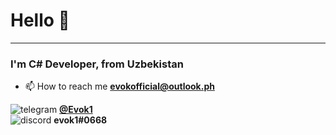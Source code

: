 # Hello 👋
* * *
### I'm C# Developer, from Uzbekistan 

-   📫 How to reach me **[evokofficial@outlook.ph](mailto:evokofficial@outlook.ph)**

![telegram](https://cdn.iconscout.com/icon/free/png-256/telegram-3-226554.png?w=14&f=avif "Telegram") **[@Evok1](https://t.me/evok1)**   
![discord](https://cdn.iconscout.com/icon/free/png-256/discord-3691244-3073764.png?w=14&f=avif "discord") **evok1#0668**



<!--
**Evook1/Evook1** is a ✨ _special_ ✨ repository because its `README.md` (this file) appears on your GitHub profile.

Here are some ideas to get you started:

- 🔭 I’m currently working on ...
- 🌱 I’m currently learning ...
- 👯 I’m looking to collaborate on ...
- 🤔 I’m looking for help with ...
- 💬 Ask me about ...
- 📫 How to reach me: ...
- 😄 Pronouns: ...
- ⚡ Fun fact: ...
-->
